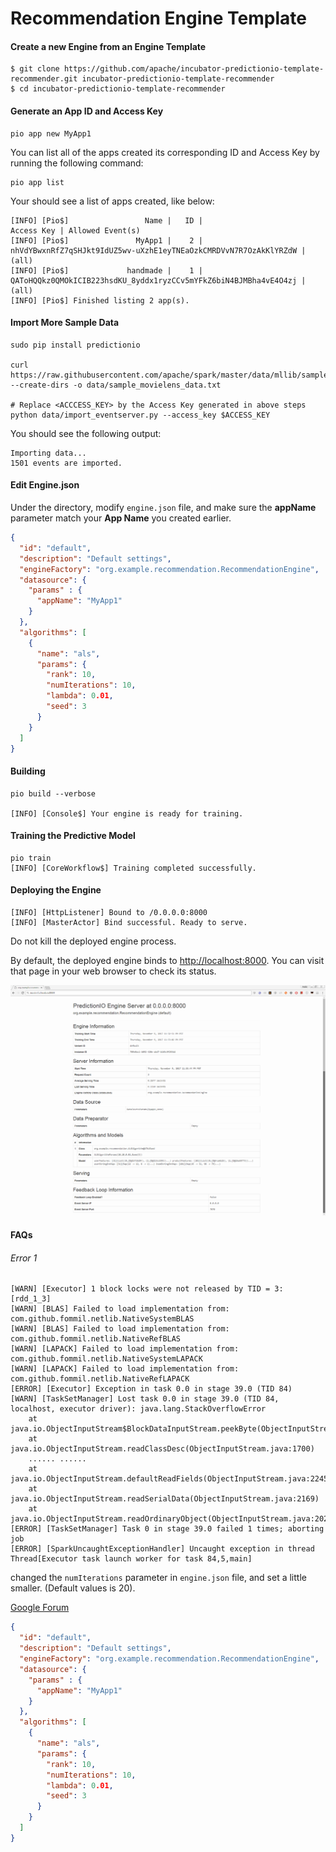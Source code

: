 # Recommendation Engine Template

#### Create a new Engine from an Engine Template

```shell
$ git clone https://github.com/apache/incubator-predictionio-template-recommender.git incubator-predictionio-template-recommender
$ cd incubator-predictionio-template-recommender
```

#### Generate an App ID and Access Key

```shell
pio app new MyApp1
```

You can list all of the apps created its corresponding ID and Access Key by running the following command:

```shell
pio app list
```

Your should see a list of apps created,  like below: 

```shell
[INFO] [Pio$]                 Name |   ID |                                                       Access Key | Allowed Event(s)
[INFO] [Pio$]               MyApp1 |    2 | nhVdYBwxnRfZ7qSHJkt9IdUZ5wv-uXzhE1eyTNEaOzkCMRDVvN7R7OzAkKlYRZdW | (all)
[INFO] [Pio$]             handmade |    1 | QAToHQQkz0QMOkICIB223hsdKU_8yddx1ryzCCv5mYFkZ6biN4BJMBha4vE4O4zj | (all)
[INFO] [Pio$] Finished listing 2 app(s).
```

#### Import More Sample Data

```shell
sudo pip install predictionio

curl https://raw.githubusercontent.com/apache/spark/master/data/mllib/sample_movielens_data.txt --create-dirs -o data/sample_movielens_data.txt

# Replace <ACCCESS_KEY> by the Access Key generated in above steps
python data/import_eventserver.py --access_key $ACCESS_KEY
```

You should see the following output:

```shell
Importing data...
1501 events are imported.
```

#### Edit Engine.json

Under the directory, modify ```engine.json``` file, and make sure the **appName** parameter match your **App Name** you created earlier.

```json
{
  "id": "default",
  "description": "Default settings",
  "engineFactory": "org.example.recommendation.RecommendationEngine",
  "datasource": {
    "params" : {
      "appName": "MyApp1"
    }
  },
  "algorithms": [
    {
      "name": "als",
      "params": {
        "rank": 10,
        "numIterations": 10,
        "lambda": 0.01,
        "seed": 3
      }
    }
  ]
}
```

#### Building

```shell
pio build --verbose

[INFO] [Console$] Your engine is ready for training.
```

#### Training the Predictive Model

```shell
pio train
[INFO] [CoreWorkflow$] Training completed successfully.
```

#### Deploying the Engine

```shell
[INFO] [HttpListener] Bound to /0.0.0.0:8000
[INFO] [MasterActor] Bind successful. Ready to serve.
```

Do not kill the deployed engine process.

By default, the deployed engine binds to [http://localhost:8000](http://localhost:8000/). You can visit that page in your web browser to check its status.

<img src="images/recommendation-engine.gif" />

#### FAQs

###### Error 1

```shell
[WARN] [Executor] 1 block locks were not released by TID = 3:
[rdd_1_3]
[WARN] [BLAS] Failed to load implementation from: com.github.fommil.netlib.NativeSystemBLAS
[WARN] [BLAS] Failed to load implementation from: com.github.fommil.netlib.NativeRefBLAS
[WARN] [LAPACK] Failed to load implementation from: com.github.fommil.netlib.NativeSystemLAPACK
[WARN] [LAPACK] Failed to load implementation from: com.github.fommil.netlib.NativeRefLAPACK
[ERROR] [Executor] Exception in task 0.0 in stage 39.0 (TID 84)
[WARN] [TaskSetManager] Lost task 0.0 in stage 39.0 (TID 84, localhost, executor driver): java.lang.StackOverflowError
	at java.io.ObjectInputStream$BlockDataInputStream.peekByte(ObjectInputStream.java:2915)
	at java.io.ObjectInputStream.readClassDesc(ObjectInputStream.java:1700)
	...... ......
	at java.io.ObjectInputStream.defaultReadFields(ObjectInputStream.java:2245)
	at java.io.ObjectInputStream.readSerialData(ObjectInputStream.java:2169)
	at java.io.ObjectInputStream.readOrdinaryObject(ObjectInputStream.java:2027)
[ERROR] [TaskSetManager] Task 0 in stage 39.0 failed 1 times; aborting job
[ERROR] [SparkUncaughtExceptionHandler] Uncaught exception in thread Thread[Executor task launch worker for task 84,5,main]	
```

changed the ```numIterations``` parameter in ```engine.json``` file, and set a little smaller. (Default values is 20).

[Google Forum](https://groups.google.com/forum/#!topic/predictionio-user/GKuXO9_CNP0)

```json
{
  "id": "default",
  "description": "Default settings",
  "engineFactory": "org.example.recommendation.RecommendationEngine",
  "datasource": {
    "params" : {
      "appName": "MyApp1"
    }
  },
  "algorithms": [
    {
      "name": "als",
      "params": {
        "rank": 10,
        "numIterations": 10,
        "lambda": 0.01,
        "seed": 3
      }
    }
  ]
}
```
